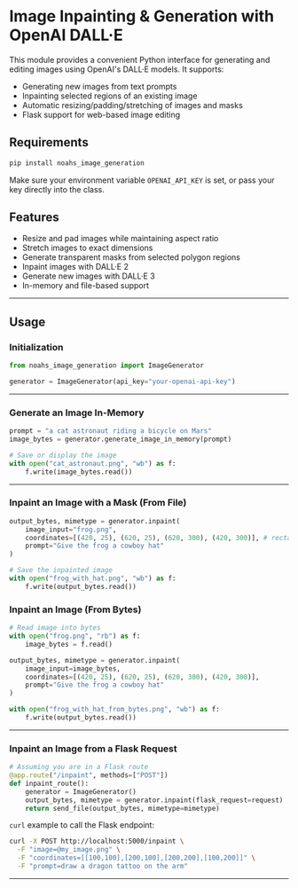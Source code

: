 # Image Inpainting & Generation with OpenAI DALL·E

This module provides a convenient Python interface for generating and editing images using OpenAI's DALL·E models. It supports:

- Generating new images from text prompts
- Inpainting selected regions of an existing image
- Automatic resizing/padding/stretching of images and masks
- Flask support for web-based image editing

## Requirements

```bash
pip install noahs_image_generation
```

Make sure your environment variable `OPENAI_API_KEY` is set, or pass your key directly into the class.

## Features

- Resize and pad images while maintaining aspect ratio
- Stretch images to exact dimensions
- Generate transparent masks from selected polygon regions
- Inpaint images with DALL·E 2
- Generate new images with DALL·E 3
- In-memory and file-based support

---

## Usage

### Initialization

```python
from noahs_image_generation import ImageGenerator

generator = ImageGenerator(api_key="your-openai-api-key")
```

---

### Generate an Image In-Memory

```python
prompt = "a cat astronaut riding a bicycle on Mars"
image_bytes = generator.generate_image_in_memory(prompt)

# Save or display the image
with open("cat_astronaut.png", "wb") as f:
    f.write(image_bytes.read())
```

---

### Inpaint an Image with a Mask (From File)

```python
output_bytes, mimetype = generator.inpaint(
    image_input="frog.png",
    coordinates=[(420, 25), (620, 25), (620, 300), (420, 300)], # rectangle selection on frog.png where you want the hat
    prompt="Give the frog a cowboy hat"
)

# Save the inpainted image
with open("frog_with_hat.png", "wb") as f:
    f.write(output_bytes.read())
```

### Inpaint an Image (From Bytes)

```python
# Read image into bytes
with open("frog.png", "rb") as f:
    image_bytes = f.read()

output_bytes, mimetype = generator.inpaint(
    image_input=image_bytes,
    coordinates=[(420, 25), (620, 25), (620, 300), (420, 300)],
    prompt="Give the frog a cowboy hat"
)

with open("frog_with_hat_from_bytes.png", "wb") as f:
    f.write(output_bytes.read())
```

---

### Inpaint an Image from a Flask Request

```python
# Assuming you are in a Flask route
@app.route("/inpaint", methods=["POST"])
def inpaint_route():
    generator = ImageGenerator()
    output_bytes, mimetype = generator.inpaint(flask_request=request)
    return send_file(output_bytes, mimetype=mimetype)
```

`curl` example to call the Flask endpoint:

```bash
curl -X POST http://localhost:5000/inpaint \
  -F "image=@my_image.png" \
  -F "coordinates=[[100,100],[200,100],[200,200],[100,200]]" \
  -F "prompt=draw a dragon tattoo on the arm"
```

---




